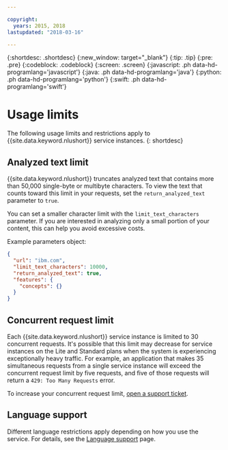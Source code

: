 ```yaml
---

copyright:
  years: 2015, 2018
lastupdated: "2018-03-16"

---
```


{:shortdesc: .shortdesc}
{:new_window: target="_blank"}
{:tip: .tip}
{:pre: .pre}
{:codeblock: .codeblock}
{:screen: .screen}
{:javascript: .ph data-hd-programlang='javascript'}
{:java: .ph data-hd-programlang='java'}
{:python: .ph data-hd-programlang='python'}
{:swift: .ph data-hd-programlang='swift'}

# Usage limits

The following usage limits and restrictions apply to {{site.data.keyword.nlushort}} service instances.
{: shortdesc}

## Analyzed text limit

{{site.data.keyword.nlushort}} truncates analyzed text that contains more than 50,000 single-byte or multibyte characters. To view the text that counts toward this limit in your requests, set the `return_analyzed_text` parameter to `true`.

You can set a smaller character limit with the `limit_text_characters` parameter. If you are interested in analyzing only a small portion of your content, this can help you avoid excessive costs.

Example parameters object:
```json
{
  "url": "ibm.com",
  "limit_text_characters": 10000,
  "return_analyzed_text": true,
  "features": {
    "concepts": {}
  }
}
```

## Concurrent request limit

Each {{site.data.keyword.nlushort}} service instance is limited to 30 concurrent requests. It's possible that this limit may decrease for service instances on the Lite and Standard plans when the system is experiencing exceptionally heavy traffic. For example, an application that makes 35 simultaneous requests from a single service instance will exceed the concurrent request limit by five requests, and five of those requests will return a `429: Too Many Requests` error.

To increase your concurrent request limit, [open a support ticket](https://ibm.biz/ibmcloudsupport).


## Language support

Different language restrictions apply depending on how you use the service. For details, see the [Language support](language-support.html) page.


